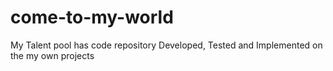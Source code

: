 # come-to-my-world
My Talent pool has code repository Developed, Tested and Implemented on the my own projects
